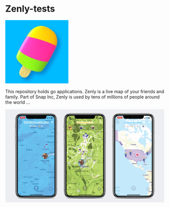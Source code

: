 # Zenly-tests


![](z2.jpg)

This repository holds go applications.
 Zenly is a live map of your friends and family. Part of Snap Inc, Zenly is used by tens of millions of people around the world ...

![](zen.png)